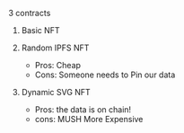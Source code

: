 
3 contracts


1. Basic NFT
2. Random IPFS NFT
   - Pros: Cheap
   - Cons: Someone needs to Pin our data


3. Dynamic SVG NFT
   - Pros: the data is on chain!
   - cons: MUSH More Expensive